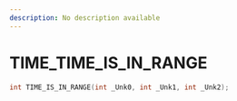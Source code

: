 ```yaml
---
description: No description available 
---
```


# TIME\_TIME_IS_IN_RANGE

```cpp
int TIME_IS_IN_RANGE(int _Unk0, int _Unk1, int _Unk2);
```